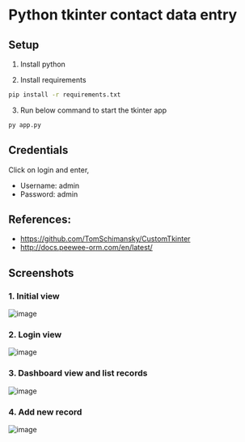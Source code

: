 ﻿# Python tkinter contact data entry

## Setup

1. Install python

2. Install requirements
```sh
pip install -r requirements.txt
```

3. Run below command to start the tkinter app
```sh
py app.py
```

## Credentials
Click on login and enter,
- Username: admin
- Password: admin

## References:
- https://github.com/TomSchimansky/CustomTkinter
- http://docs.peewee-orm.com/en/latest/

## Screenshots
### 1. Initial view
![image](https://user-images.githubusercontent.com/28974267/206760186-5ab079cd-0042-46a9-9811-1aec60150bd4.png)

### 2. Login view
![image](https://user-images.githubusercontent.com/28974267/206760227-377e6035-84c9-4567-8739-b629015d654a.png)

### 3. Dashboard view and list records 
![image](https://user-images.githubusercontent.com/28974267/206760270-de506a35-51d7-4043-ad5e-71701ecdb198.png)

### 4. Add new record
![image](https://user-images.githubusercontent.com/28974267/206760321-de68d7c2-7cf4-4d3b-9001-fa2b0f379c9b.png)
